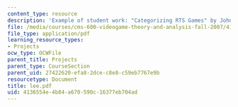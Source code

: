 ```yaml
---
content_type: resource
description: 'Example of student work: "Categorizing RTS Games" by John Lee.'
file: /media/courses/cms-600-videogame-theory-and-analysis-fall-2007/4136554e4b84a670590c16377eb704ad_lee.pdf
file_type: application/pdf
learning_resource_types:
- Projects
ocw_type: OCWFile
parent_title: Projects
parent_type: CourseSection
parent_uid: 27422620-efa8-2dce-c8e8-c59eb7767e9b
resourcetype: Document
title: lee.pdf
uid: 4136554e-4b84-a670-590c-16377eb704ad
---
```

